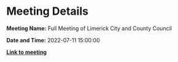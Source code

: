 # Meeting Details

**Meeting Name:** Full Meeting of Limerick City and County Council

**Date and Time:** 2022-07-11 15:00:00

**<a href="https://www.limerick.ie/council/whats-on/full-meeting-limerick-city-and-county-council-50" target="_blank">Link to meeting</a>**
